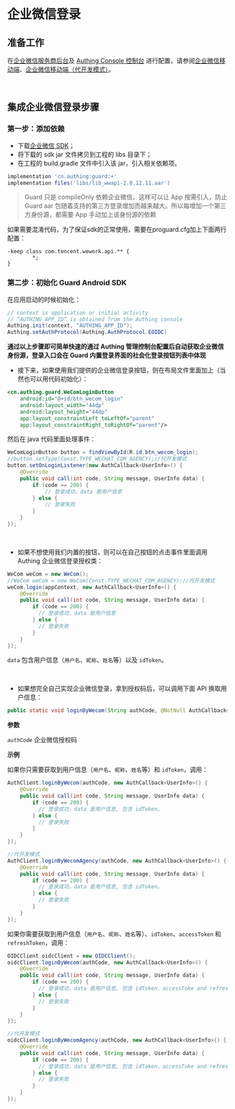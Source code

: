 # 企业微信登录

<LastUpdated/>

## 准备工作

在[企业微信服务商后台](https://open.work.weixin.qq.com/wwopen/developer#/index)及 [Authing Console 控制台](https://authing.cn/) 进行配置，请参阅[企业微信移动端](../../../guides/connections/enterprise/wecom-mobile/README.md)、[企业微信移动端（代开发模式）](../../../guides/connections/enterprise/wecom-agency-mobile/README.md)。

<br>

## 集成企业微信登录步骤

### 第一步：添加依赖

- 下载[企业微信 SDK](http://dldir1.qq.com/foxmail/wwopen_docFile/sdk/lib_wwapi-2.0.12.11.aar)；
- 将下载的 sdk  jar 文件拷贝到工程的 libs 目录下；
- 在工程的 build.gradle 文件中引入该 jar，引入相关依赖项。

```groovy
implementation 'cn.authing:guard:+'
implementation files('libs/lib_wwapi-2.0.12.11.aar')
```

> Guard 只是 compileOnly 依赖企业微信，这样可以让 App 按需引入，防止 Guard aar 包随着支持的第三方登录增加而越来越大。所以每增加一个第三方身份源，都需要 App 手动加上该身份源的依赖

​	如果需要混淆代码，为了保证sdk的正常使用，需要在proguard.cfg加上下面两行配置：

```
-keep class com.tencent.wework.api.** {   
		*; 
}
```

### 第二步：初始化 Guard Android SDK

在应用启动的时候初始化：

```java
// context is application or initial activity
// ”AUTHING_APP_ID“ is obtained from the Authing console
Authing.init(context, "AUTHING_APP_ID");
Authing.setAuthProtocol(Authing.AuthProtocol.EOIDC)
```



**通过以上步骤即可简单快速的通过 Authing 管理控制台配置后自动获取企业微信身份源，登录入口会在 Guard 内置登录界面的社会化登录按钮列表中体现**



- 接下来，如果使用我们提供的企业微信登录按钮，则在布局文件里面加上（当然也可以用代码初始化）：


```xml
<cn.authing.guard.WeComLoginButton
    android:id="@+id/btn_wecom_login"
    android:layout_width="44dp"
    android:layout_height="44dp"
    app:layout_constraintLeft_toLeftOf="parent"
    app:layout_constraintRight_toRightOf="parent"/>
```

然后在 java 代码里面处理事件：

```java
WeComLoginButton button = findViewById(R.id.btn_wecom_login);
//button.setType(Const.TYPE_WECHAT_COM_AGENCY);//代开发模式
button.setOnLoginListener(new AuthCallback<UserInfo>() {
    @Override
    public void call(int code, String message, UserInfo data) {
      	if (code == 200) {
        	// 登录成功，data 是用户信息
       	} else {
        	// 登录失败
      	}
    }
});
```

<br>

- 如果不想使用我们内置的按钮，则可以在自己按钮的点击事件里面调用 Authing 企业微信登录授权类：

```java
WeCom weCom = new WeCom();
//WeCom weCom = new WeCom(Const.TYPE_WECHAT_COM_AGENCY);//代开发模式
weCom.login(appContext, new AuthCallback<UserInfo>() {
    @Override
    public void call(int code, String message, UserInfo data) {
        if (code == 200) {
          // 登录成功，data 是用户信息
        } else {
          // 登录失败
        }
    }
});
```

`data` 包含用户信息（`用户名`、`昵称`、`姓名`等）以及 `idToken`。

<br>

- 如果想完全自己实现企业微信登录，拿到授权码后，可以调用下面 API 换取用户信息：


```java
public static void loginByWecom(String authCode, @NotNull AuthCallback<UserInfo> callback)
```

**参数**

*`authCode`*  企业微信授权码

**示例**

如果你只需要获取到用户信息（`用户名`、`昵称`、`姓名`等）和 `idToken`，调用：

```java
AuthClient.loginByWecom(authCode, new AuthCallback<UserInfo>() {
    @Override
    public void call(int code, String message, UserInfo data) {
        if (code == 200) {
          // 登录成功，data 是用户信息, 包含 idToken。
        } else {
          // 登录失败
        }
    }
});

//代开发模式
AuthClient.loginByWecomAgency(authCode, new AuthCallback<UserInfo>() {
    @Override
    public void call(int code, String message, UserInfo data) {
        if (code == 200) {
          // 登录成功，data 是用户信息, 包含 idToken。
        } else {
          // 登录失败
        }
    }
});
```

如果你需要获取到用户信息（`用户名`、`昵称`、`姓名`等）、`idToken`、`accessToken` 和 `refreshToken`，调用：

```java
OIDCClient oidcClient = new OIDCClient();
oidcClient.loginByWecom(authCode, new AuthCallback<UserInfo>() {
    @Override
    public void call(int code, String message, UserInfo data) {
        if (code == 200) {
          // 登录成功，data 是用户信息, 包含 idToken、accessToke and refreshToken。
        } else {
          // 登录失败
        }
    }
});

//代开发模式
oidcClient.loginByWecomAgency(authCode, new AuthCallback<UserInfo>() {
    @Override
    public void call(int code, String message, UserInfo data) {
        if (code == 200) {
          // 登录成功，data 是用户信息, 包含 idToken、accessToke and refreshToken。
        } else {
          // 登录失败
        }
    }
});
```


